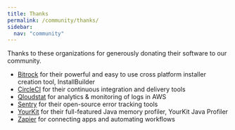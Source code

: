 ```yaml
---
title: Thanks
permalink: /community/thanks/
sidebar:
  nav: "community"
---
```


Thanks to these organizations for generously donating their software to our community.

* [Bitrock](http://www.bitrock.com) for their powerful and easy to use cross platform installer creation tool, InstallBuilder
* [CircleCI](https://circleci.com) for their continuous integration and delivery tools
* [Qloudstat](https://qloudstat.com) for analytics & monitoring of logs in AWS
* [Sentry](https://sentry.io) for their open-source error tracking tools
* [YourKit](https://www.yourkit.com) for their full-featured Java memory profiler, YourKit Java Profiler
* [Zapier](https://zapier.com) for connecting apps and automating workflows

